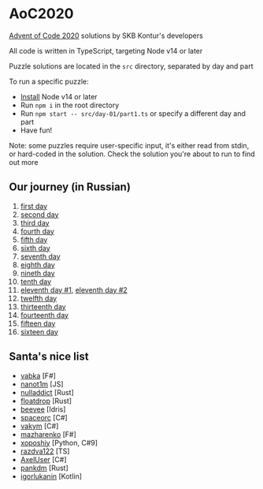 # AoC2020

[Advent of Code 2020](https://adventofcode.com/2020) solutions by SKB Kontur's developers

All code is written in TypeScript, targeting Node v14 or later

Puzzle solutions are located in the `src` directory, separated by day and part

To run a specific puzzle:

- [Install](https://nodejs.org/en/download/) Node v14 or later
- Run `npm i` in the root directory
- Run `npm start -- src/day-01/part1.ts` or specify a different day and part
- Have fun!

Note: some puzzles require user-specific input, it's either read from stdin, or hard-coded in the solution. Check the solution you're about to run to find out more

## Our journey (in Russian)

1. [first day](https://www.youtube.com/watch?v=ETMtuM-M05o)
2. [second day](https://www.youtube.com/watch?v=Kg5aTsjLxXc)
3. [third day](https://www.youtube.com/watch?v=y8ADcBTnrNg)
4. [fourth day](https://www.youtube.com/watch?v=ntnxIphcbO4)
5. [fifth day](https://www.youtube.com/watch?v=UyGe_FQa5YQ)
6. [sixth day](https://www.youtube.com/watch?v=x2Pe-bDR_nc)
7. [seventh day](https://www.youtube.com/watch?v=lrQ8b5CewRs)
8. [eighth day](https://www.youtube.com/watch?v=mTdHaH_Scvk)
9. [nineth day](https://www.youtube.com/watch?v=4ngb1yp5rjM)
10. [tenth day](https://www.youtube.com/watch?v=kckDA5jft8E)
11. [eleventh day #1](https://www.youtube.com/watch?v=sXP2Glf1u1M), [eleventh day #2](https://www.youtube.com/watch?v=lmIlB-4i_c0)
12. [twelfth day](https://www.youtube.com/watch?v=KZTKXT-2Kns)
13. [thirteenth day](https://www.youtube.com/watch?v=0B0zWyirtnk)
14. [fourteenth day](https://www.youtube.com/watch?v=x_pDR-Xyv2Q)
15. [fifteen day](https://www.youtube.com/watch?v=AqygTmx0-ek)
16. [sixteen day](https://www.youtube.com/watch?v=ytpWst8s2zk)

## Santa's nice list

- [vabka](https://github.com/vabka/aoc2020) [F#]
- [nanot1m](https://github.com/nanot1m/adventofcode2020) [JS]
- [nulladdict](https://github.com/nulladdict/aoc-2020) [Rust]
- [floatdrop](https://github.com/floatdrop/aoc) [Rust]
- [beevee](https://github.com/beevee/advent2020) [Idris]
- [spaceorc](https://github.com/spaceorc/aoc2020) [C#]
- [vakym](https://github.com/vakym/aoc2020.git) [C#]
- [mazharenko](https://github.com/mazharenko/aoc2020) [F#]
- [xoposhiy](https://github.com/xoposhiy/AoC2020) [Python, C#9]
- [razdva122](https://github.com/Razdva122/Advent-of-code-2020) [TS]
- [AxelUser](https://github.com/AxelUser/AdventOfCode2020) [C#]
- [pankdm](https://github.com/pankdm/adventofcode-2020) [Rust]
- [igorlukanin](https://github.com/igorlukanin/advent-of-code) [Kotlin]
